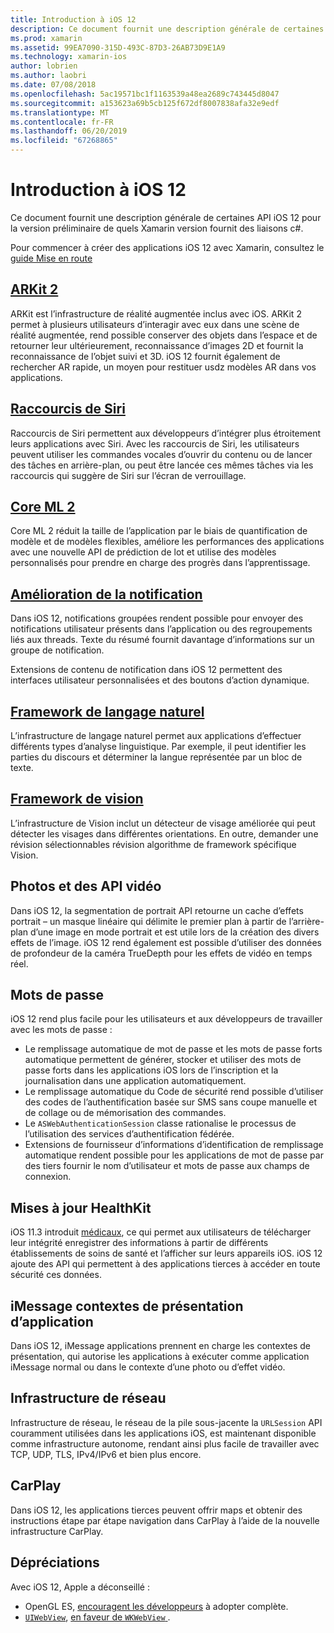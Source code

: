 ```yaml
---
title: Introduction à iOS 12
description: Ce document fournit une description générale de certaines API iOS 12 pour la version préliminaire de quels Xamarin version fournit des liaisons c#.
ms.prod: xamarin
ms.assetid: 99EA7090-315D-493C-87D3-26AB73D9E1A9
ms.technology: xamarin-ios
author: lobrien
ms.author: laobri
ms.date: 07/08/2018
ms.openlocfilehash: 5ac19571bc1f1163539a48ea2689c743445d8047
ms.sourcegitcommit: a153623a69b5cb125f672df8007838afa32e9edf
ms.translationtype: MT
ms.contentlocale: fr-FR
ms.lasthandoff: 06/20/2019
ms.locfileid: "67268865"
---
```

# <a name="introduction-to-ios-12"></a>Introduction à iOS 12

Ce document fournit une description générale de certaines API iOS 12 pour la version préliminaire de quels Xamarin version fournit des liaisons c#.

Pour commencer à créer des applications iOS 12 avec Xamarin, consultez le [guide Mise en route](get-started.md)

## <a name="arkit-2arkit2md"></a>[ARKit 2](arkit2.md)

ARKit est l’infrastructure de réalité augmentée inclus avec iOS. ARKit 2 permet à plusieurs utilisateurs d’interagir avec eux dans une scène de réalité augmentée, rend possible conserver des objets dans l’espace et de retourner leur ultérieurement, reconnaissance d’images 2D et fournit la reconnaissance de l’objet suivi et 3D. iOS 12 fournit également de rechercher AR rapide, un moyen pour restituer usdz modèles AR dans vos applications.

## <a name="siri-shortcutssiri-shortcutsmd"></a>[Raccourcis de Siri](siri-shortcuts.md)

Raccourcis de Siri permettent aux développeurs d’intégrer plus étroitement leurs applications avec Siri. Avec les raccourcis de Siri, les utilisateurs peuvent utiliser les commandes vocales d’ouvrir du contenu ou de lancer des tâches en arrière-plan, ou peut être lancée ces mêmes tâches via les raccourcis qui suggère de Siri sur l’écran de verrouillage.

## <a name="core-ml-2coremlmd"></a>[Core ML 2](coreml.md)

Core ML 2 réduit la taille de l’application par le biais de quantification de modèle et de modèles flexibles, améliore les performances des applications avec une nouvelle API de prédiction de lot et utilise des modèles personnalisés pour prendre en charge des progrès dans l’apprentissage.

## <a name="notification-improvementsnotificationsindexmd"></a>[Amélioration de la notification](notifications/index.md)

Dans iOS 12, notifications groupées rendent possible pour envoyer des notifications utilisateur présents dans l’application ou des regroupements liés aux threads. Texte du résumé fournit davantage d’informations sur un groupe de notification.

Extensions de contenu de notification dans iOS 12 permettent des interfaces utilisateur personnalisées et des boutons d’action dynamique.

## <a name="natural-language-frameworknatural-languagemd"></a>[Framework de langage naturel](natural-language.md)

L’infrastructure de langage naturel permet aux applications d’effectuer différents types d’analyse linguistique. Par exemple, il peut identifier les parties du discours et déterminer la langue représentée par un bloc de texte.

## <a name="vision-frameworkiosplatformintroduction-to-ios11visionmd"></a>[Framework de vision](~/ios/platform/introduction-to-ios11/vision.md)

L’infrastructure de Vision inclut un détecteur de visage améliorée qui peut détecter les visages dans différentes orientations. En outre, demander une révision sélectionnables révision algorithme de framework spécifique Vision.

## <a name="photo-and-video-apis"></a>Photos et des API vidéo

Dans iOS 12, la segmentation de portrait API retourne un cache d’effets portrait – un masque linéaire qui délimite le premier plan à partir de l’arrière-plan d’une image en mode portrait et est utile lors de la création des divers effets de l’image. iOS 12 rend également est possible d’utiliser des données de profondeur de la caméra TrueDepth pour les effets de vidéo en temps réel.

## <a name="passwords"></a>Mots de passe

iOS 12 rend plus facile pour les utilisateurs et aux développeurs de travailler avec les mots de passe :

- Le remplissage automatique de mot de passe et les mots de passe forts automatique permettent de générer, stocker et utiliser des mots de passe forts dans les applications iOS lors de l’inscription et la journalisation dans une application automatiquement.
- Le remplissage automatique du Code de sécurité rend possible d’utiliser des codes de l’authentification basée sur SMS sans coupe manuelle et de collage ou de mémorisation des commandes.
- Le `ASWebAuthenticationSession` classe rationalise le processus de l’utilisation des services d’authentification fédérée.
- Extensions de fournisseur d’informations d’identification de remplissage automatique rendent possible pour les applications de mot de passe par des tiers fournir le nom d’utilisateur et mots de passe aux champs de connexion.

## <a name="healthkit-updates"></a>Mises à jour HealthKit

iOS 11.3 introduit [médicaux](https://www.apple.com/healthcare/health-records/), ce qui permet aux utilisateurs de télécharger leur intégrité enregistrer des informations à partir de différents établissements de soins de santé et l’afficher sur leurs appareils iOS. iOS 12 ajoute des API qui permettent à des applications tierces à accéder en toute sécurité ces données.

## <a name="imessage-app-presentation-contexts"></a>iMessage contextes de présentation d’application

Dans iOS 12, iMessage applications prennent en charge les contextes de présentation, qui autorise les applications à exécuter comme application iMessage normal ou dans le contexte d’une photo ou d’effet vidéo.

## <a name="network-framework"></a>Infrastructure de réseau

Infrastructure de réseau, le réseau de la pile sous-jacente la `URLSession` API couramment utilisées dans les applications iOS, est maintenant disponible comme infrastructure autonome, rendant ainsi plus facile de travailler avec TCP, UDP, TLS, IPv4/IPv6 et bien plus encore.

## <a name="carplay"></a>CarPlay

Dans iOS 12, les applications tierces peuvent offrir maps et obtenir des instructions étape par étape navigation dans CarPlay à l’aide de la nouvelle infrastructure CarPlay.

## <a name="deprecations"></a>Dépréciations

Avec iOS 12, Apple a déconseillé :

- OpenGL ES, [encouragent les développeurs](https://developer.apple.com/ios/whats-new/) à adopter complète.
- [`UIWebView`](xref:UIKit.UIWebView), [en faveur de `WKWebView` ](https://developer.apple.com/documentation/webkit/wkwebview?language=objc).

